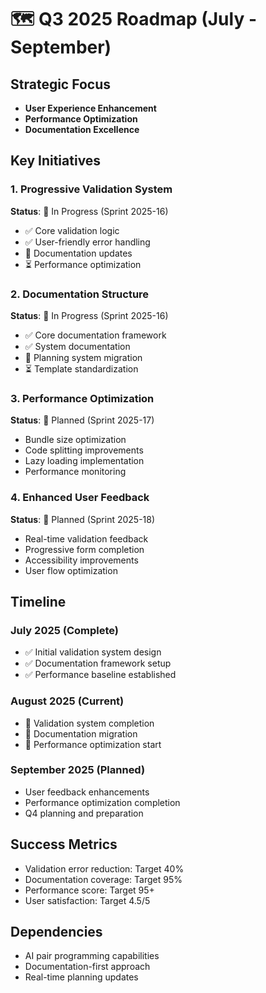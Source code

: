 # 🗺️ Q3 2025 Roadmap (July - September)

## Strategic Focus
- **User Experience Enhancement**
- **Performance Optimization**
- **Documentation Excellence**

## Key Initiatives

### 1. Progressive Validation System
**Status**: 🔄 In Progress (Sprint 2025-16)
- ✅ Core validation logic
- ✅ User-friendly error handling
- 🔄 Documentation updates
- ⏳ Performance optimization

### 2. Documentation Structure
**Status**: 🔄 In Progress (Sprint 2025-16)
- ✅ Core documentation framework
- ✅ System documentation
- 🔄 Planning system migration
- ⏳ Template standardization

### 3. Performance Optimization
**Status**: 📅 Planned (Sprint 2025-17)
- Bundle size optimization
- Code splitting improvements
- Lazy loading implementation
- Performance monitoring

### 4. Enhanced User Feedback
**Status**: 📅 Planned (Sprint 2025-18)
- Real-time validation feedback
- Progressive form completion
- Accessibility improvements
- User flow optimization

## Timeline

### July 2025 (Complete)
- ✅ Initial validation system design
- ✅ Documentation framework setup
- ✅ Performance baseline established

### August 2025 (Current)
- 🔄 Validation system completion
- 🔄 Documentation migration
- 📅 Performance optimization start

### September 2025 (Planned)
- User feedback enhancements
- Performance optimization completion
- Q4 planning and preparation

## Success Metrics
- Validation error reduction: Target 40%
- Documentation coverage: Target 95%
- Performance score: Target 95+
- User satisfaction: Target 4.5/5

## Dependencies
- AI pair programming capabilities
- Documentation-first approach
- Real-time planning updates